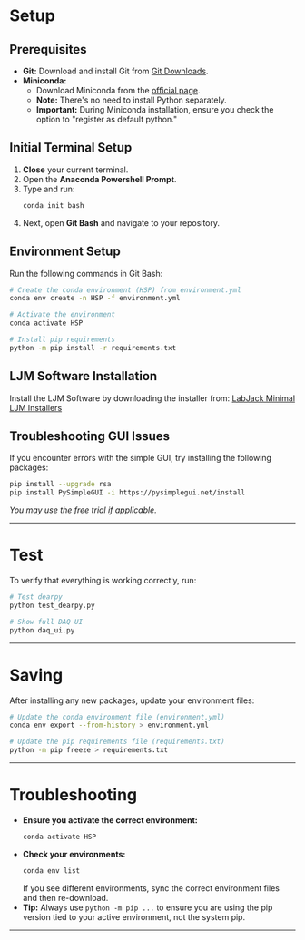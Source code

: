 

# Setup

## Prerequisites
- **Git:** Download and install Git from [Git Downloads](https://git-scm.com/downloads).
- **Miniconda:**  
  - Download Miniconda from the [official page](https://docs.conda.io/en/latest/miniconda.html).  
  - **Note:** There's no need to install Python separately.
  - **Important:** During Miniconda installation, ensure you check the option to "register as default python."

## Initial Terminal Setup
1. **Close** your current terminal.
2. Open the **Anaconda Powershell Prompt**.
3. Type and run:
   ```bash
   conda init bash
   ```
4. Next, open **Git Bash** and navigate to your repository.

## Environment Setup

Run the following commands in Git Bash:

```bash
# Create the conda environment (HSP) from environment.yml
conda env create -n HSP -f environment.yml

# Activate the environment
conda activate HSP

# Install pip requirements
python -m pip install -r requirements.txt
```

## LJM Software Installation
Install the LJM Software by downloading the installer from:
[LabJack Minimal LJM Installers](https://support.labjack.com/docs/minimal-ljm-installers)

## Troubleshooting GUI Issues
If you encounter errors with the simple GUI, try installing the following packages:

```bash
pip install --upgrade rsa
pip install PySimpleGUI -i https://pysimplegui.net/install
```

*You may use the free trial if applicable.*

---

# Test

To verify that everything is working correctly, run:

```bash
# Test dearpy
python test_dearpy.py

# Show full DAQ UI
python daq_ui.py
```

---

# Saving

After installing any new packages, update your environment files:

```bash
# Update the conda environment file (environment.yml)
conda env export --from-history > environment.yml

# Update the pip requirements file (requirements.txt)
python -m pip freeze > requirements.txt
```

---

# Troubleshooting

- **Ensure you activate the correct environment:**
  ```bash
  conda activate HSP
  ```
- **Check your environments:**
  ```bash
  conda env list
  ```
  If you see different environments, sync the correct environment files and then re-download.
- **Tip:** Always use `python -m pip ...` to ensure you are using the pip version tied to your active environment, not the system pip.

--- 
